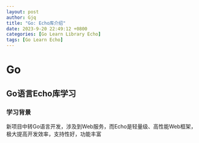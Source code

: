 ```yaml
---
layout: post
author: Gjq
title: "Go: Echo库介绍"
date: 2023-9-20 22:49:12 +0800
categories: [Go Learn Library Echo]
tags: [Go Learn Echo]
---
```


# Go

## Go语言Echo库学习

### 学习背景

新项目中转Go语言开发，涉及到Web服务，而Echo是轻量级、高性能Web框架，极大提高开发效率，支持性好，功能丰富
